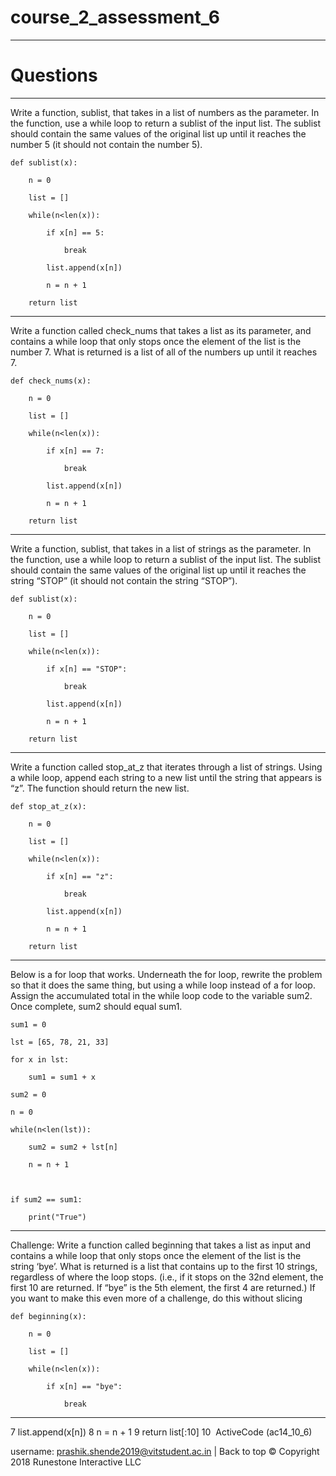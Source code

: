  
# course_2_assessment_6

--------------------------------------

# Questions

-------------------------------------


Write a function, sublist, that takes in a list of numbers as the parameter. In the function, use a while loop to return a sublist of the input list. The sublist should contain the same values of the original list up until it reaches the number 5 (it should not contain the number 5).

```
def sublist(x):

    n = 0

    list = []

    while(n<len(x)):

        if x[n] == 5:

            break

        list.append(x[n])

        n = n + 1

    return list
```
------------------------------------------------------------------------

Write a function called check_nums that takes a list as its parameter, and contains a while loop that only stops once the element of the list is the number 7. What is returned is a list of all of the numbers up until it reaches 7.

```
def check_nums(x):

    n = 0 

    list = []

    while(n<len(x)):

        if x[n] == 7:

            break

        list.append(x[n])

        n = n + 1

    return list
```

------------------------------------------------------------

Write a function, sublist, that takes in a list of strings as the parameter. In the function, use a while loop to return a sublist of the input list. The sublist should contain the same values of the original list up until it reaches the string “STOP” (it should not contain the string “STOP”).

```
def sublist(x):

    n = 0

    list = []

    while(n<len(x)):

        if x[n] == "STOP":

            break

        list.append(x[n])

        n = n + 1

    return list
```

---------------------------------------------------

Write a function called stop_at_z that iterates through a list of strings. Using a while loop, append each string to a new list until the string that appears is “z”. The function should return the new list.

```
def stop_at_z(x):

    n = 0

    list = []

    while(n<len(x)):

        if x[n] == "z":

            break

        list.append(x[n])

        n = n + 1

    return list
```

-------------------------------------------------------------------

Below is a for loop that works. Underneath the for loop, rewrite the problem so that it does the same thing, but using a while loop instead of a for loop. Assign the accumulated total in the while loop code to the variable sum2. Once complete, sum2 should equal sum1.

```
sum1 = 0

lst = [65, 78, 21, 33]

for x in lst:

    sum1 = sum1 + x

sum2 = 0

n = 0 

while(n<len(lst)):

    sum2 = sum2 + lst[n]

    n = n + 1



if sum2 == sum1:

    print("True")
```    

-----------------------------------------------

Challenge: Write a function called beginning that takes a list as input and contains a while loop that only stops once the element of the list is the string ‘bye’. What is returned is a list that contains up to the first 10 strings, regardless of where the loop stops. (i.e., if it stops on the 32nd element, the first 10 are returned. If “bye” is the 5th element, the first 4 are returned.) If you want to make this even more of a challenge, do this without slicing

```
def beginning(x):

    n = 0

    list = []

    while(n<len(x)):

        if x[n] == "bye":

            break
  ```        
 ---------------------------------------------------------------------          
            
7
        list.append(x[n])
8
        n = n + 1
9
    return list[:10]
10
​
ActiveCode (ac14_10_6)

username: prashik.shende2019@vitstudent.ac.in | Back to top
© Copyright 2018 Runestone Interactive LLC
